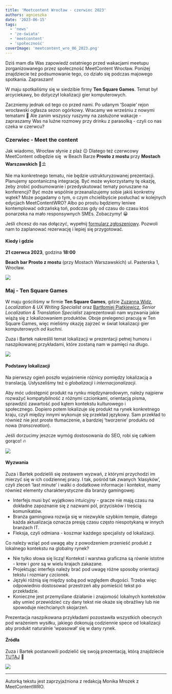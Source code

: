 ```yaml
---
title: 'Meetcontent Wrocław - czerwiec 2023'
authors: agnieszka
date: '2023-06-15'
tags:
  - 'news'
  - 'ze-świata'
  - 'meetcontent'
  - 'społeczność'
coverImage: 'meetcontent_wro_06_2023.png'
---
```


Dziś mam dla Was zapowiedź ostatniego przed wakacjami meetupu zorganizowanego
przez społeczność MeetContent Wrocław. Poniżej znajdziecie też podsumowanie
tego, co działo się podczas majowego spotkania. Zapraszam!

<!--truncate-->

W maju spotkaliśmy się w siedzibie firmy **Ten Square Games**. Temat był
arcyciekawy, bo dotyczył lokalizacji gier komputerowych.

Zaczniemy jednak od tego co przed nami. Po udanym ‘Soapie’ rejon wrocławski
ogłasza sezon ogórkowy. Wracamy we wrześniu z nowymi tematami 🙂 Ale zanim
wszyscy ruszymy na zasłużone wakacje - zapraszamy Was na luźne rozmowy przy
drinku z parasolką - czyli co nas czeka w czerwcu?

### **Czerwiec - Meet the content**

Jak wiadomo, Wrocław słynie z plaż 😉 Dlatego też czerwcowy MeetContent odbędzie
się  w Beach Barze **Prosto z mostu** przy **Mostach Warszawskich** 🌴⛱️

Nie ma konkretnego tematu, nie będzie ustrukturyzowanej prezentacji. Planujemy
spontaniczną integrację. Być może wykorzystamy tę okazję, żeby zrobić
podsumowanie i przedyskutować tematy poruszane na konferencji? Być może wspólnie
przeanalizujemy sobie jakiś konkretny wątek? Może pogadamy o tym, o czym
chcielibyście posłuchać w kolejnych edycjach MeetContentWRO? Albo po prostu
będziemy leniwe kontemplować odrzańską toń, podczas gdy od czasu do czasu ktoś
ponarzeka na mało responsywnych SMEs. Zobaczymy! 😀

Jeśli chcesz do nas dołączyć, wypełnij
[formularz zgłoszeniowy](https://forms.gle/MFsyUiERzhdr8W9q9). Pozwoli nam to
zaplanować rezerwację i lepiej się przygotować.

#### **Kiedy i gdzie**

**21 czerwca 2023**, godzina **18:00**

**Beach bar Prosto z mostu** (przy Mostach Warszawskich) ul. Pasterska 1,
Wrocław.

![](images/BeachBar_grafika.png)

### **Maj - Ten Square Games**

W maju gościliśmy w firmie **Ten Square Games**, gdzie
[Zuzanna Widz](https://www.linkedin.com/in/zuzanna-widz-846459230/),
_Localization & UX Writing Specialist_ oraz
[Bartłomiej Piątkiewicz](https://www.linkedin.com/in/barlomiej-piatkiewicz/),
_Senior Localization & Translation Specialist_ zaprezentowali nam wyzwania jakie
wiążą się z lokalizowaniem produktów. Oboje prelegenci pracują w Ten Square
Games, więc mieliśmy okazję zajrzeć w świat lokalizacji gier komputerowych _od
kuchni_.

Zuza i Bartek nakreślili temat lokalizacji w prezentacji pełnej humoru i
naszpikowanej przykładami, które zostaną nam w pamięci na długo.

![](images/TSG_3.jpg)

#### Podstawy lokalizacji

Na pierwszy ogień poszło wyjaśnienie różnicy pomiędzy lokalizacją a translacją.
Usłyszeliśmy też o _globalizacji_ i _internacjonalizacji_.

Aby móc udostępnić produkt na rynku międzynarodowym, należy najpierw rozważyć
kompatybilność z różnymi czcionkami, orientacją pisma, sprawdzić zawartość pod
kątem kontekstu kulturowego i społecznego. Dopiero potem lokalizuje się produkt
na rynek konkretnego kraju, czyli między innymi wykonuje się przekład językowy.
Sam przekład to również nie jest proste tłumaczenie, a bardziej ‘tworzenie’
produktu od nowa (_transcreation_).

Jeśli dorzucimy jeszcze wymóg dostosowania do SEO, robi się całkiem gorąco! 🔥

![](images/TSG_1.jpg)

#### **Wyzwania**

Zuza i Bartek podzielili się zestawem wyzwań, z którymi przychodzi im mierzyć
się w ich codziennej pracy. I tak, pośród tak zwanych ‘klasyków’, czyli zleceń
‘last minute’ i walki o dodatkowe informacje i kontekst, mamy również elementy
charakterystyczne dla branży gamingowej:

- Interfejs musi być wyjątkowo intuicyjny - gracze nie mają czasu na dokładne
  zapoznanie się z nazwami pól, przycisków i treścią komunikatów.
- Branża gamingowa rozwija się w niezwykle szybkim tempie, dlatego każda
  aktualizacja oznacza presję czasu często niespotykaną w innych branżach IT.
- Fleksja, czyli odmiana - koszmar każdego specjalisty od lokalizacji.

Co należy wziąć pod uwagę aby z powodzeniem przenieść produkt z lokalnego
kontekstu na globalny rynek?

- Nie tylko słowa się liczą! Kontekst i warstwa graficzna są równie istotne -
  krew i _gore_ są w wielu krajach zakazane.
- Projektując interfejs należy brać pod uwagę różne sposoby orientacji tekstu i
  rozmiary czcionek.
- Języki różnią się między sobą pod względem długości. Trzeba więc odpowiednio
  dostosować przestrzeń aby pomieścić tekst po przekładzie.
- Konieczne jest przemyślane działanie i znajomość lokalnych kontekstów aby
  umieć przewidzieć czy dany tekst nie okaże się obraźliwy lub nie spowoduje
  niechcianych skojarzeń.

Prezentacja naszpikowana przykładami pozostawiła wszystkich obecnych pod
wrażeniem wysiłku, jakiego dokonują codziennie spece od lokalizacji aby produkt
naturalnie ‘wpasował’ się w dany rynek.

#### **Źródła**

Zuza i Bartek postanowili podzielić się swoją prezentacją, którą znajdziecie
[TUTAJ](https://docs.google.com/presentation/d/1Y4c0WiAJAaHMuNciryywk9Ot_In_GYAqqhOuLtNL3NQ/edit#slide=id.g127d8422da9_0_3881)
🤩

![](images/TSG_2.jpg)

---

Autorką tekstu jest zaprzyjaźniona z redakcją Monika Mrozek z MeetContentWRO.
